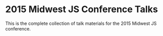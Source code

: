 2015 Midwest JS Conference Talks
================================

This is the complete collection of talk materials for the 2015 Midwest JS conference.
